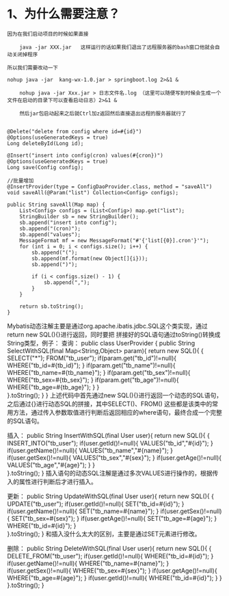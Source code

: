 # 1、为什么需要注意？

	因为在我们启动项目的时候如果直接
	
		java -jar XXX.jar 	这样运行的话如果我们退出了远程服务器的bash窗口他就会自动关闭掉程序
	
	所以我们需要改动一下
	
	nohup java -jar  kang-wx-1.0.jar > springboot.log 2>&1 &
	
		nohup java -jar Xxx.jar > 日志文件名.log （这里可以随便写到时候会生成一个文件在启动的目录下可以查看启动日志）2>&1 &
	
		然后jar包启动起来之后就Ctrl加z返回然后直接退出远程的服务器就行了



```

```




    @Delete("delete from config where id=#{id}")
    @Options(useGeneratedKeys = true)
    Long deleteById(Long id);
    
    @Insert("insert into config(cron) values(#{cron})")
    @Options(useGeneratedKeys = true)
    Long save(Config config);
    
    //批量增加
    @InsertProvider(type = ConfigDaoProvider.class, method = "saveAll")
    void saveAll(@Param("list") Collection<Config> configs);
    
    public String saveAll(Map map) {
        List<Config> configs = (List<Config>) map.get("list");
        StringBuilder sb = new StringBuilder();
        sb.append("insert into config");
        sb.append("(cron)");
        sb.append("values");
        MessageFormat mf = new MessageFormat("#'{'list[{0}].cron'}'");
        for (int i = 0; i < configs.size(); i++) {
            sb.append("(");
            sb.append(mf.format(new Object[]{i}));
            sb.append(")");
    
            if (i < configs.size() - 1) {
                sb.append(",");
            }
        }
    
        return sb.toString();
    }




Mybatis动态注解主要是通过org.apache.ibatis.jdbc.SQL这个类实现，通过return new SQL(){}进行返回，同时要把
拼接好的SQL语句通过toString()转换成String类型，例子：
查询：
public class UserProvider {
	public String SelectWithSQL(final Map<String,Object> param){
		return new SQL(){
		   {
			SELECT("*");
			FROM("tb_user");
			if(param.get("tb_id")!=null){
				WHERE("tb_id=#{tb_id}");
			  }
			if(param.get("tb_name")!=null){
				WHERE("tb_name=#{tb_name}");
			  }
			if(param.get("tb_sex")!=null){
				WHERE("tb_sex=#{tb_sex}");
			  }
			if(param.get("tb_age")!=null){
				WHERE("tb_age=#{tb_age}");
			  }
	       }  
		}.toString();
	}
}
上述代码中首先通过new SQL(){}进行返回一个动态的SQL语句，之后通过{}进行动态SQL的拼接，其中SELECT()、FROM()
这些都是该类中的常用方法，通过传入参数取值进行判断后返回相应的where语句，最终合成一个完整的SQL语句。

插入：
public String InsertWithSQL(final User user){
		return new SQL(){
		   {
			INSERT_INTO("tb_user");
			if(user.getId()!=null){
				VALUES("tb_id","#{id}");
			  }
			if(user.getName()!=null){
				VALUES("tb_name","#{name}");
			  }
			if(user.getSex()!=null){
				VALUES("tb_sex","#{sex}");
			  }
			if(user.getAge()!=null){
				VALUES("tb_age","#{age}");
			  }
	       }  
		}.toString();
	}
插入语句的动态SQL注解是通过多次VALUES进行操作的，根据传入的属性进行判断后才进行插入。

更新：
public String UpdateWithSQL(final User user){
		return new SQL(){
		   {
			UPDATE("tb_user");
			if(user.getId()!=null){
				SET("tb_id=#{id}");
			  }
			if(user.getName()!=null){
				SET("tb_name=#{name}");
			  }
			if(user.getSex()!=null){
				SET("tb_sex=#{sex}");
			  }
			if(user.getAge()!=null){
				SET("tb_age=#{age}");
			  }
			WHERE("tb_id=#{id}");
	       }  
		}.toString();
	}
和插入没什么太大的区别，主要是通过SET元素进行修改。

删除：
public String DeleteWithSQL(final User user){
		return new SQL(){
		   {
			DELETE_FROM("tb_user");
			if(user.getId()!=null){
				WHERE("tb_id=#{id}");
			  }
			if(user.getName()!=null){
				WHERE("tb_name=#{name}");
			  }
			if(user.getSex()!=null){
				WHERE("tb_sex=#{sex}");
			  }
			if(user.getAge()!=null){
				WHERE("tb_age=#{age}");
			  }
			if(user.getId()!=null){
			    WHERE("tb_id=#{id}");
			}
	       }  
		}.toString();
	}